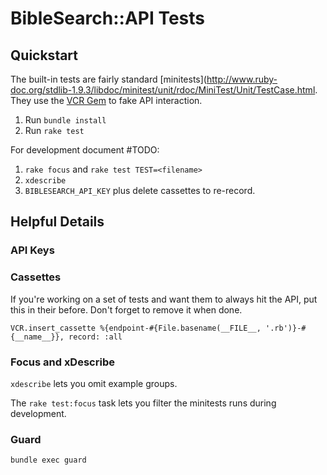 # BibleSearch::API Tests


## Quickstart

The built-in tests are fairly standard [minitests](http://www.ruby-doc.org/stdlib-1.9.3/libdoc/minitest/unit/rdoc/MiniTest/Unit/TestCase.html. They use the [VCR Gem](https://github.com/vcr/vcr) to fake API interaction.

1. Run `bundle install`
1. Run `rake test`

For development document #TODO:

1. `rake focus` and `rake test TEST=<filename>`
1. `xdescribe`
1. `BIBLESEARCH_API_KEY` plus delete cassettes to re-record.

## Helpful Details

### API Keys

### Cassettes

If you're working on a set of tests and want them to always hit the API, put this in their before. Don't forget to remove it when done.

    VCR.insert_cassette %{endpoint-#{File.basename(__FILE__, '.rb')}-#{__name__}}, record: :all

### Focus and xDescribe

`xdescribe` lets you omit example groups.

The `rake test:focus` task lets you filter the minitests runs during development.

### Guard

`bundle exec guard`

